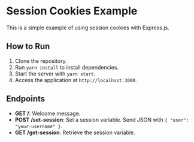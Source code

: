 # Session Cookies Example

This is a simple example of using session cookies with Express.js.

## How to Run

1. Clone the repository.
2. Run `yarn install` to install dependencies.
3. Start the server with `yarn start`.
4. Access the application at `http://localhost:3000`.

## Endpoints

- **GET /**: Welcome message.
- **POST /set-session**: Set a session variable. Send JSON with `{ "user": "your-username" }`.
- **GET /get-session**: Retrieve the session variable.
